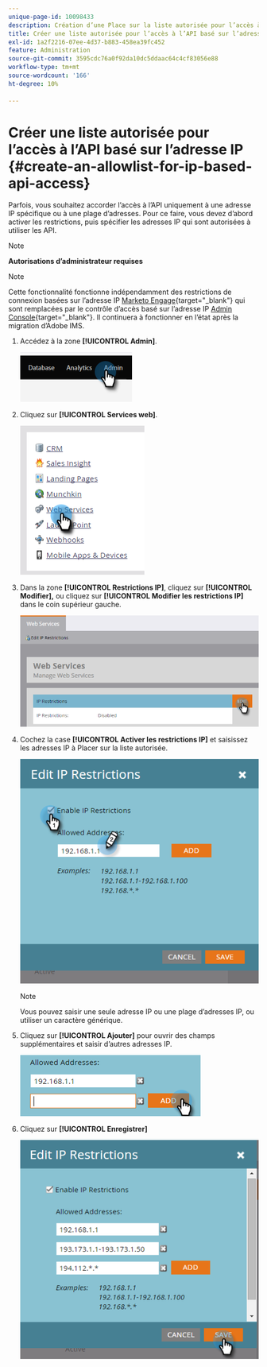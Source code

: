 ```yaml
---
unique-page-id: 10098433
description: Création d’une Place sur la liste autorisée pour l’accès à l’API basée sur IP - Documents Marketo - Documentation du produit
title: Créer une liste autorisée pour l’accès à l’API basé sur l’adresse IP
exl-id: 1a2f2216-07ee-4d37-b883-458ea39fc452
feature: Administration
source-git-commit: 3595cdc76a0f92da10dc5ddaac64c4cf83056e88
workflow-type: tm+mt
source-wordcount: '166'
ht-degree: 10%

---
```


# Créer une liste autorisée pour l’accès à l’API basé sur l’adresse IP {#create-an-allowlist-for-ip-based-api-access}

Parfois, vous souhaitez accorder l’accès à l’API uniquement à une adresse IP spécifique ou à une plage d’adresses. Pour ce faire, vous devez d’abord activer les restrictions, puis spécifier les adresses IP qui sont autorisées à utiliser les API.

>[!NOTE]
>
>**Autorisations d’administrateur requises**

>[!NOTE]
>
>Cette fonctionnalité fonctionne indépendamment des restrictions de connexion basées sur l’adresse IP [Marketo Engage](https://experienceleague.adobe.com/fr/docs/marketo/using/product-docs/administration/settings/restrict-marketo-logins-based-on-ip){target="_blank"} qui sont remplacées par le contrôle d’accès basé sur l’adresse IP [Admin Console](https://helpx.adobe.com/enterprise/using/ip-based-access.html){target="_blank"}. Il continuera à fonctionner en l’état après la migration d’Adobe IMS.

1. Accédez à la zone **[!UICONTROL Admin]**.

   ![](assets/create-an-allowlist-for-ip-based-api-access-1.png)

1. Cliquez sur **[!UICONTROL Services web]**.

   ![](assets/create-an-allowlist-for-ip-based-api-access-2.png)

1. Dans la zone **[!UICONTROL Restrictions IP]**, cliquez sur **[!UICONTROL Modifier],** ou cliquez sur **[!UICONTROL Modifier les restrictions IP]** dans le coin supérieur gauche.

   ![](assets/create-an-allowlist-for-ip-based-api-access-3.png)

1. Cochez la case **[!UICONTROL Activer les restrictions IP]** et saisissez les adresses IP à Placer sur la liste autorisée.

   ![](assets/create-an-allowlist-for-ip-based-api-access-4.png)

   >[!NOTE]
   >
   >Vous pouvez saisir une seule adresse IP ou une plage d’adresses IP, ou utiliser un caractère générique.

1. Cliquez sur **[!UICONTROL Ajouter]** pour ouvrir des champs supplémentaires et saisir d’autres adresses IP.

   ![](assets/create-an-allowlist-for-ip-based-api-access-5.png)

1. Cliquez sur **[!UICONTROL Enregistrer]**

   ![](assets/create-an-allowlist-for-ip-based-api-access-6.png)
